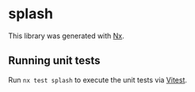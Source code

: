 # splash

This library was generated with [Nx](https://nx.dev).

## Running unit tests

Run `nx test splash` to execute the unit tests via [Vitest](https://vitest.dev/).
